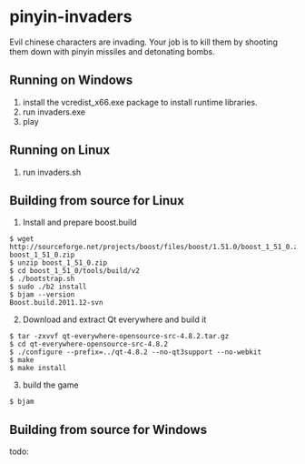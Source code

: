 pinyin-invaders
===============

Evil chinese characters are invading. Your job is to kill them by shooting
them down with pinyin missiles and detonating bombs.

Running on Windows
-----------------------

1. install the vcredist_x66.exe package to install runtime libraries.
2. run invaders.exe
3. play


Running on Linux
-----------------------

1. run invaders.sh




Building from source for Linux
-------------------------------

1. Install and prepare boost.build

  ```
  $ wget http://sourceforge.net/projects/boost/files/boost/1.51.0/boost_1_51_0.zip/download boost_1_51_0.zip
  $ unzip boost_1_51_0.zip
  $ cd boost_1_51_0/tools/build/v2
  $ ./bootstrap.sh
  $ sudo ./b2 install 
  $ bjam --version
  Boost.build.2011.12-svn
  ```
  
2. Download and extract Qt everywhere and build it 

  ```
  $ tar -zxvvf qt-everywhere-opensource-src-4.8.2.tar.gz
  $ cd qt-everywhere-opensource-src-4.8.2
  $ ./configure --prefix=../qt-4.8.2 --no-qt3support --no-webkit
  $ make
  $ make install
  ```

3. build the game

  ```
  $ bjam
  ```

Building from source for Windows
---------------------------------

todo:
